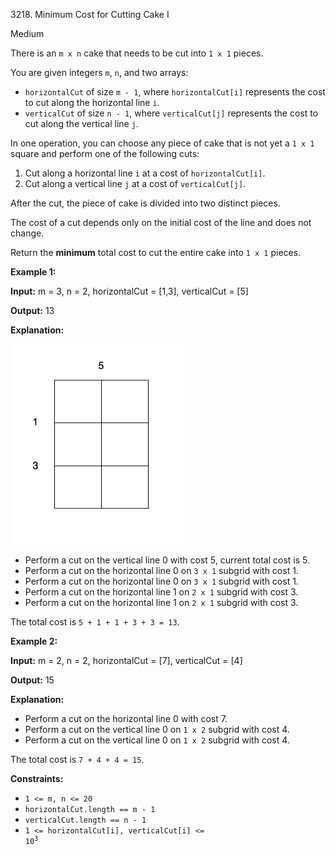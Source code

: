 3218\. Minimum Cost for Cutting Cake I

Medium

There is an `m x n` cake that needs to be cut into `1 x 1` pieces.

You are given integers `m`, `n`, and two arrays:

*   `horizontalCut` of size `m - 1`, where `horizontalCut[i]` represents the cost to cut along the horizontal line `i`.
*   `verticalCut` of size `n - 1`, where `verticalCut[j]` represents the cost to cut along the vertical line `j`.

In one operation, you can choose any piece of cake that is not yet a `1 x 1` square and perform one of the following cuts:

1.  Cut along a horizontal line `i` at a cost of `horizontalCut[i]`.
2.  Cut along a vertical line `j` at a cost of `verticalCut[j]`.

After the cut, the piece of cake is divided into two distinct pieces.

The cost of a cut depends only on the initial cost of the line and does not change.

Return the **minimum** total cost to cut the entire cake into `1 x 1` pieces.

**Example 1:**

**Input:** m = 3, n = 2, horizontalCut = [1,3], verticalCut = [5]

**Output:** 13

**Explanation:**

![](ezgifcom-animated-gif-maker-1.gif)

*   Perform a cut on the vertical line 0 with cost 5, current total cost is 5.
*   Perform a cut on the horizontal line 0 on `3 x 1` subgrid with cost 1.
*   Perform a cut on the horizontal line 0 on `3 x 1` subgrid with cost 1.
*   Perform a cut on the horizontal line 1 on `2 x 1` subgrid with cost 3.
*   Perform a cut on the horizontal line 1 on `2 x 1` subgrid with cost 3.

The total cost is `5 + 1 + 1 + 3 + 3 = 13`.

**Example 2:**

**Input:** m = 2, n = 2, horizontalCut = [7], verticalCut = [4]

**Output:** 15

**Explanation:**

*   Perform a cut on the horizontal line 0 with cost 7.
*   Perform a cut on the vertical line 0 on `1 x 2` subgrid with cost 4.
*   Perform a cut on the vertical line 0 on `1 x 2` subgrid with cost 4.

The total cost is `7 + 4 + 4 = 15`.

**Constraints:**

*   `1 <= m, n <= 20`
*   `horizontalCut.length == m - 1`
*   `verticalCut.length == n - 1`
*   <code>1 <= horizontalCut[i], verticalCut[i] <= 10<sup>3</sup></code>